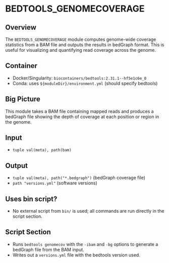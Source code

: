 # BEDTOOLS_GENOMECOVERAGE

## Overview
The `BEDTOOLS_GENOMECOVERAGE` module computes genome-wide coverage statistics from a BAM file and outputs the results in bedGraph format. This is useful for visualizing and quantifying read coverage across the genome.

## Container
- Docker/Singularity: `biocontainers/bedtools:2.31.1--hf5e1c6e_0`
- Conda: uses `${moduleDir}/environment.yml` (should specify bedtools)

## Big Picture
This module takes a BAM file containing mapped reads and produces a bedGraph file showing the depth of coverage at each position or region in the genome.

## Input
- `tuple val(meta), path(bam)`

## Output
- `tuple val(meta), path("*.bedgraph")` (bedGraph coverage file)
- `path "versions.yml"` (software versions)

## Uses bin script?
- No external script from `bin/` is used; all commands are run directly in the script section.

## Script Section
- Runs `bedtools genomecov` with the `-ibam` and `-bg` options to generate a bedGraph file from the BAM input.
- Writes out a `versions.yml` file with the bedtools version used.
